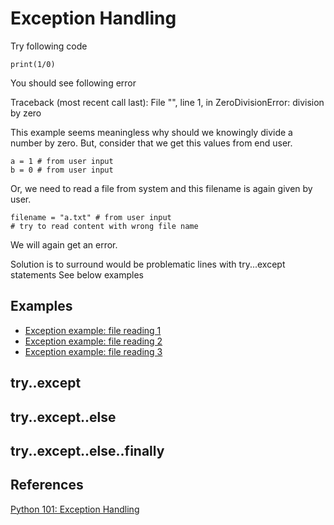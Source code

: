 # Exception Handling


Try following code


	print(1/0)


You should see following error

Traceback (most recent call last):
  File "<stdin>", line 1, in <module>
ZeroDivisionError: division by zero


This example seems meaningless why should we knowingly divide a number by zero.
But, consider that we get this values from end user.


	a = 1 # from user input
	b = 0 # from user input


Or, we need to read a file from system and this filename is again given by user.



	filename = "a.txt" # from user input
	# try to read content with wrong file name


We will again get an error.


Solution is to surround would be problematic lines with try...except statements
See below examples

## Examples

- [Exception example: file reading 1](Examples/exception_handling/exception_example3_file1.py)
- [Exception example: file reading 2](Examples/exception_handling/exception_example3_file2.py)
- [Exception example: file reading 3](Examples/exception_handling/exception_example3_file3.py)



## try..except


## try..except..else


## try..except..else..finally



## References

[Python 101: Exception Handling](https://python101.pythonlibrary.org/chapter7_exception_handling.html)

